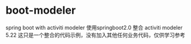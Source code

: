 # boot-modeler
spring boot with activiti modeler
使用springboot2.0 整合 activiti modeler 5.22
这只是一个整合的代码示例，没有加入其他任何业务代码，仅供学习参考
